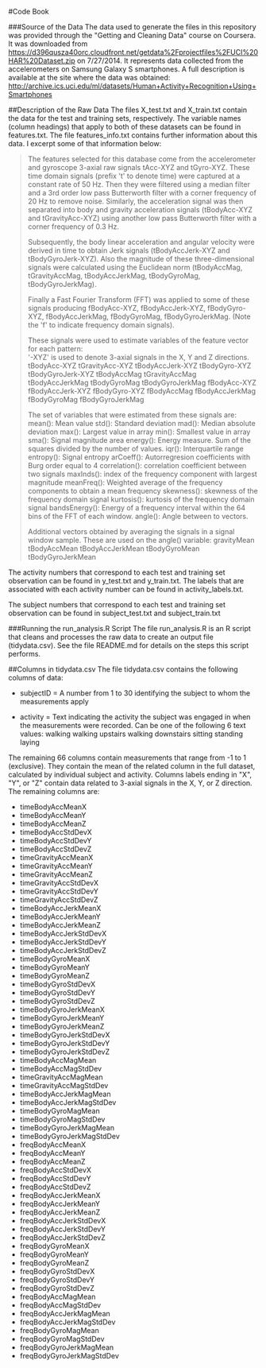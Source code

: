 #Code Book

###Source of the Data
The data used to generate the files in this repository was provided through the "Getting and Cleaning Data" course on Coursera.  It was downloaded from 
https://d396qusza40orc.cloudfront.net/getdata%2Fprojectfiles%2FUCI%20HAR%20Dataset.zip on 7/27/2014.  It represents data collected from the accelerometers on Samsung Galaxy S smartphones. A full description is available at the site where the data was obtained: 
http://archive.ics.uci.edu/ml/datasets/Human+Activity+Recognition+Using+Smartphones 

##Description of the Raw Data
The files X_test.txt and X_train.txt contain the data for the test and training sets, respectively.  The variable names (column headings) that apply to both of these datasets can be found in features.txt. The file features_info.txt contains further information about this data. I excerpt some of that information below:

>The features selected for this database come from the accelerometer and gyroscope 3-axial raw signals tAcc-XYZ and tGyro-XYZ. These time domain signals (prefix 't' to denote time) were captured at a constant rate of 50 Hz. Then they were filtered using a median filter and a 3rd order low pass Butterworth filter with a corner frequency of 20 Hz to remove noise. Similarly, the acceleration signal was then separated into body and gravity acceleration signals (tBodyAcc-XYZ and tGravityAcc-XYZ) using another low pass Butterworth filter with a corner frequency of 0.3 Hz. 
>  
>Subsequently, the body linear acceleration and angular velocity were derived in time to obtain Jerk signals (tBodyAccJerk-XYZ and tBodyGyroJerk-XYZ). Also the magnitude of these three-dimensional signals were calculated using the Euclidean norm (tBodyAccMag, tGravityAccMag, tBodyAccJerkMag, tBodyGyroMag, tBodyGyroJerkMag). 
>  
>Finally a Fast Fourier Transform (FFT) was applied to some of these signals producing fBodyAcc-XYZ, fBodyAccJerk-XYZ, fBodyGyro-XYZ, fBodyAccJerkMag, fBodyGyroMag, fBodyGyroJerkMag. (Note the 'f' to indicate frequency domain signals). 
>  
>These signals were used to estimate variables of the feature vector for each pattern:  
> '-XYZ' is used to denote 3-axial signals in the X, Y and Z directions.
>tBodyAcc-XYZ
>tGravityAcc-XYZ
>tBodyAccJerk-XYZ
>tBodyGyro-XYZ
>tBodyGyroJerk-XYZ
>tBodyAccMag
>tGravityAccMag
>tBodyAccJerkMag
>tBodyGyroMag
>tBodyGyroJerkMag
>fBodyAcc-XYZ
>fBodyAccJerk-XYZ
>fBodyGyro-XYZ
>fBodyAccMag
>fBodyAccJerkMag
>fBodyGyroMag
>fBodyGyroJerkMag
>
>The set of variables that were estimated from these signals are: 
>mean(): Mean value
>std(): Standard deviation
>mad(): Median absolute deviation 
>max(): Largest value in array
>min(): Smallest value in array
>sma(): Signal magnitude area
>energy(): Energy measure. Sum of the squares divided by the number of values. 
>iqr(): Interquartile range 
>entropy(): Signal entropy
>arCoeff(): Autorregresion coefficients with Burg order equal to 4
>correlation(): correlation coefficient between two signals
>maxInds(): index of the frequency component with largest magnitude
>meanFreq(): Weighted average of the frequency components to obtain a mean frequency
>skewness(): skewness of the frequency domain signal 
>kurtosis(): kurtosis of the frequency domain signal 
>bandsEnergy(): Energy of a frequency interval within the 64 bins of the FFT of each window.
>angle(): Angle between to vectors.
>
>Additional vectors obtained by averaging the signals in a signal window sample. These are used on the angle() variable:
>gravityMean
>tBodyAccMean
>tBodyAccJerkMean
>tBodyGyroMean
>tBodyGyroJerkMean
>

The activity numbers that correspond to each test and training set observation can be found in y_test.txt and y_train.txt. The labels that are associated with each activity number can be found in activity_labels.txt.

The subject numbers that correspond to each test and training set observation can be found in subject_test.txt and subject_train.txt


###Running the run_analysis.R Script
The file run_analysis.R is an R script that cleans and processes the raw data to create an output file (tidydata.csv). See the file README.md for details on the steps this script performs.


##Columns in tidydata.csv
The file tidydata.csv contains the following columns of data:

- subjectID = A number from 1 to 30 identifying the subject to whom the measurements apply

- activity = Text indicating the activity the subject was engaged in when the measurements were recorded.  Can be one of the following 6 text values:
    walking
    walking upstairs
    walking downstairs
    sitting
    standing
    laying

The remaining 66 columns contain measurements that range from -1 to 1 (exclusive). They contain the mean of the related column in the full dataset, calculated by individual subject and activity. Columns labels ending in "X", "Y", or "Z" contain data related to 3-axial signals in the X, Y, or Z direction. The remaining columns are:

- timeBodyAccMeanX
- timeBodyAccMeanY
- timeBodyAccMeanZ
- timeBodyAccStdDevX
- timeBodyAccStdDevY
- timeBodyAccStdDevZ
- timeGravityAccMeanX
- timeGravityAccMeanY
- timeGravityAccMeanZ
- timeGravityAccStdDevX
- timeGravityAccStdDevY
- timeGravityAccStdDevZ
- timeBodyAccJerkMeanX
- timeBodyAccJerkMeanY
- timeBodyAccJerkMeanZ
- timeBodyAccJerkStdDevX
- timeBodyAccJerkStdDevY
- timeBodyAccJerkStdDevZ
- timeBodyGyroMeanX
- timeBodyGyroMeanY
- timeBodyGyroMeanZ
- timeBodyGyroStdDevX
- timeBodyGyroStdDevY
- timeBodyGyroStdDevZ
- timeBodyGyroJerkMeanX
- timeBodyGyroJerkMeanY
- timeBodyGyroJerkMeanZ
- timeBodyGyroJerkStdDevX
- timeBodyGyroJerkStdDevY
- timeBodyGyroJerkStdDevZ
- timeBodyAccMagMean
- timeBodyAccMagStdDev
- timeGravityAccMagMean
- timeGravityAccMagStdDev
- timeBodyAccJerkMagMean
- timeBodyAccJerkMagStdDev
- timeBodyGyroMagMean
- timeBodyGyroMagStdDev
- timeBodyGyroJerkMagMean
- timeBodyGyroJerkMagStdDev
- freqBodyAccMeanX
- freqBodyAccMeanY
- freqBodyAccMeanZ
- freqBodyAccStdDevX
- freqBodyAccStdDevY
- freqBodyAccStdDevZ
- freqBodyAccJerkMeanX
- freqBodyAccJerkMeanY
- freqBodyAccJerkMeanZ
- freqBodyAccJerkStdDevX
- freqBodyAccJerkStdDevY
- freqBodyAccJerkStdDevZ
- freqBodyGyroMeanX
- freqBodyGyroMeanY
- freqBodyGyroMeanZ
- freqBodyGyroStdDevX
- freqBodyGyroStdDevY
- freqBodyGyroStdDevZ
- freqBodyAccMagMean
- freqBodyAccMagStdDev
- freqBodyAccJerkMagMean
- freqBodyAccJerkMagStdDev
- freqBodyGyroMagMean
- freqBodyGyroMagStdDev
- freqBodyGyroJerkMagMean
- freqBodyGyroJerkMagStdDev
